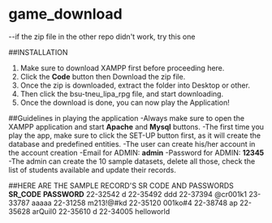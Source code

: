 # game_download
--if the zip file in the other repo didn't work, try this one

##INSTALLATION
1. Make sure to download XAMPP first before proceeding here.
2. Click the **Code** button then Download the zip file.
3. Once the zip is downloaded, extract the folder into Desktop or other.
4. Then click the bsu-tneu_lipa_rpg file, and start downloading.
5. Once the download is done, you can now play the Application!

##Guidelines in playing the application
-Always make sure to open the XAMPP application and start **Apache** and **Mysql** buttons.
-The first time you play the app, make sure to click the SET-UP button first, as it will create the database and predefined entities.
-The user can create his/her account in the account creation
-Email for ADMIN: **admin**
-Password for ADMIN: **12345**
-The admin can create the 10 sample datasets, delete all those, check the list of students available and update their records.

##HERE ARE THE SAMPLE RECORD'S SR CODE AND PASSWORDS
            **SR_CODE**  **PASSWORD**
            22-32542   d
            22-35492   ddd
            22-37394   @cr001k1
            23-33787   aaaaa
            22-31258   m213!@#kd
            22-35120   001ko#4
            22-38748   ap
            22-35628   arQuil0
            22-35610   d
            22-34005   helloworld


